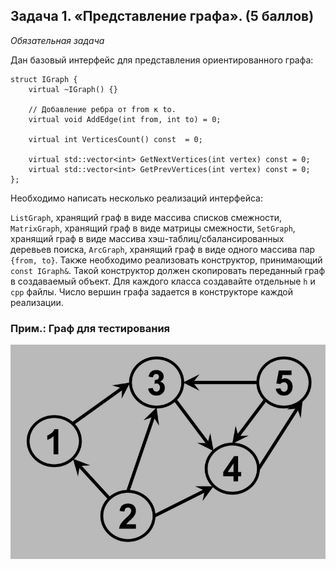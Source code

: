 ## Задача 1. «Представление графа». (5 баллов)

*Обязательная задача*

Дан базовый интерфейс для представления ориентированного графа:
````
struct IGraph {
    virtual ~IGraph() {}
    
    // Добавление ребра от from к to.
    virtual void AddEdge(int from, int to) = 0;

    virtual int VerticesCount() const  = 0;

    virtual std::vector<int> GetNextVertices(int vertex) const = 0;
    virtual std::vector<int> GetPrevVertices(int vertex) const = 0;
};
````
Необходимо написать несколько реализаций интерфейса:

`ListGraph`, хранящий граф в виде массива списков смежности,
`MatrixGraph`, хранящий граф в виде матрицы смежности,
`SetGraph`, хранящий граф в виде массива хэш-таблиц/сбалансированных деревьев поиска,
`ArcGraph`, хранящий граф в виде одного массива пар `{from, to}`.
Также необходимо реализовать конструктор, принимающий `const IGraph&`. 
Такой конструктор должен скопировать переданный граф в создаваемый объект.
Для каждого класса создавайте отдельные `h` и `cpp` файлы.
Число вершин графа задается в конструкторе каждой реализации.


### Прим.: Граф для тестирования

![](graph.png)
